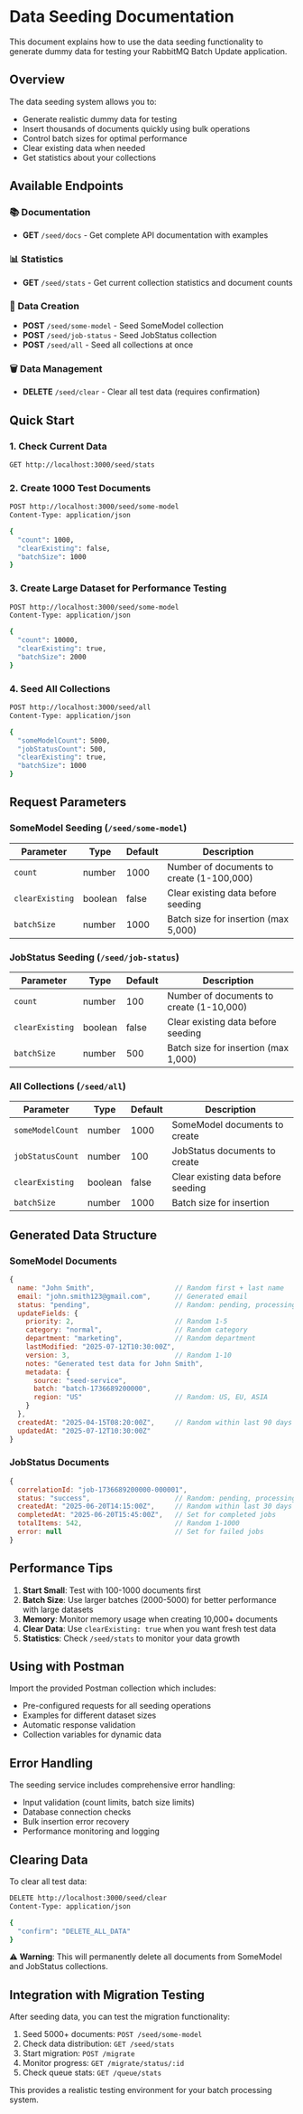 # Data Seeding Documentation

This document explains how to use the data seeding functionality to generate dummy data for testing your RabbitMQ Batch Update application.

## Overview

The data seeding system allows you to:

-   Generate realistic dummy data for testing
-   Insert thousands of documents quickly using bulk operations
-   Control batch sizes for optimal performance
-   Clear existing data when needed
-   Get statistics about your collections

## Available Endpoints

### 📚 Documentation

-   **GET** `/seed/docs` - Get complete API documentation with examples

### 📊 Statistics

-   **GET** `/seed/stats` - Get current collection statistics and document counts

### 🌱 Data Creation

-   **POST** `/seed/some-model` - Seed SomeModel collection
-   **POST** `/seed/job-status` - Seed JobStatus collection
-   **POST** `/seed/all` - Seed all collections at once

### 🗑️ Data Management

-   **DELETE** `/seed/clear` - Clear all test data (requires confirmation)

## Quick Start

### 1. Check Current Data

```bash
GET http://localhost:3000/seed/stats
```

### 2. Create 1000 Test Documents

```bash
POST http://localhost:3000/seed/some-model
Content-Type: application/json

{
  "count": 1000,
  "clearExisting": false,
  "batchSize": 1000
}
```

### 3. Create Large Dataset for Performance Testing

```bash
POST http://localhost:3000/seed/some-model
Content-Type: application/json

{
  "count": 10000,
  "clearExisting": true,
  "batchSize": 2000
}
```

### 4. Seed All Collections

```bash
POST http://localhost:3000/seed/all
Content-Type: application/json

{
  "someModelCount": 5000,
  "jobStatusCount": 500,
  "clearExisting": true,
  "batchSize": 1000
}
```

## Request Parameters

### SomeModel Seeding (`/seed/some-model`)

| Parameter       | Type    | Default | Description                               |
| --------------- | ------- | ------- | ----------------------------------------- |
| `count`         | number  | 1000    | Number of documents to create (1-100,000) |
| `clearExisting` | boolean | false   | Clear existing data before seeding        |
| `batchSize`     | number  | 1000    | Batch size for insertion (max 5,000)      |

### JobStatus Seeding (`/seed/job-status`)

| Parameter       | Type    | Default | Description                              |
| --------------- | ------- | ------- | ---------------------------------------- |
| `count`         | number  | 100     | Number of documents to create (1-10,000) |
| `clearExisting` | boolean | false   | Clear existing data before seeding       |
| `batchSize`     | number  | 500     | Batch size for insertion (max 1,000)     |

### All Collections (`/seed/all`)

| Parameter        | Type    | Default | Description                        |
| ---------------- | ------- | ------- | ---------------------------------- |
| `someModelCount` | number  | 1000    | SomeModel documents to create      |
| `jobStatusCount` | number  | 100     | JobStatus documents to create      |
| `clearExisting`  | boolean | false   | Clear existing data before seeding |
| `batchSize`      | number  | 1000    | Batch size for insertion           |

## Generated Data Structure

### SomeModel Documents

```javascript
{
  name: "John Smith",                    // Random first + last name
  email: "john.smith123@gmail.com",      // Generated email
  status: "pending",                     // Random: pending, processing, success, failed
  updateFields: {
    priority: 2,                         // Random 1-5
    category: "normal",                  // Random category
    department: "marketing",             // Random department
    lastModified: "2025-07-12T10:30:00Z",
    version: 3,                          // Random 1-10
    notes: "Generated test data for John Smith",
    metadata: {
      source: "seed-service",
      batch: "batch-1736689200000",
      region: "US"                       // Random: US, EU, ASIA
    }
  },
  createdAt: "2025-04-15T08:20:00Z",     // Random within last 90 days
  updatedAt: "2025-07-12T10:30:00Z"
}
```

### JobStatus Documents

```javascript
{
  correlationId: "job-1736689200000-000001",
  status: "success",                     // Random: pending, processing, success, failed
  createdAt: "2025-06-20T14:15:00Z",     // Random within last 30 days
  completedAt: "2025-06-20T15:45:00Z",   // Set for completed jobs
  totalItems: 542,                       // Random 1-1000
  error: null                            // Set for failed jobs
}
```

## Performance Tips

1. **Start Small**: Test with 100-1000 documents first
2. **Batch Size**: Use larger batches (2000-5000) for better performance with large datasets
3. **Memory**: Monitor memory usage when creating 10,000+ documents
4. **Clear Data**: Use `clearExisting: true` when you want fresh test data
5. **Statistics**: Check `/seed/stats` to monitor your data growth

## Using with Postman

Import the provided Postman collection which includes:

-   Pre-configured requests for all seeding operations
-   Examples for different dataset sizes
-   Automatic response validation
-   Collection variables for dynamic data

## Error Handling

The seeding service includes comprehensive error handling:

-   Input validation (count limits, batch size limits)
-   Database connection checks
-   Bulk insertion error recovery
-   Performance monitoring and logging

## Clearing Data

To clear all test data:

```bash
DELETE http://localhost:3000/seed/clear
Content-Type: application/json

{
  "confirm": "DELETE_ALL_DATA"
}
```

⚠️ **Warning**: This will permanently delete all documents from SomeModel and JobStatus collections.

## Integration with Migration Testing

After seeding data, you can test the migration functionality:

1. Seed 5000+ documents: `POST /seed/some-model`
2. Check data distribution: `GET /seed/stats`
3. Start migration: `POST /migrate`
4. Monitor progress: `GET /migrate/status/:id`
5. Check queue stats: `GET /queue/stats`

This provides a realistic testing environment for your batch processing system.
